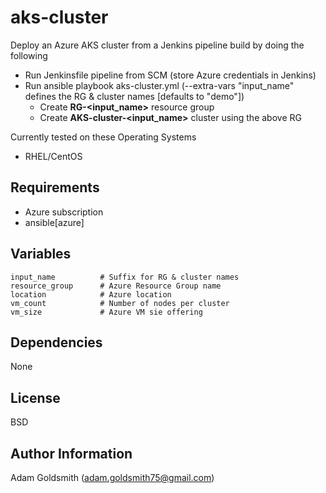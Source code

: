 aks-cluster
===========

Deploy an Azure AKS cluster from a Jenkins pipeline build by doing the following
* Run Jenkinsfile pipeline from SCM (store Azure credentials in Jenkins)
* Run ansible playbook aks-cluster.yml (--extra-vars "input_name" defines the RG & cluster names [defaults to "demo"])
  * Create **RG-<input_name>** resource group
  * Create **AKS-cluster-<input_name>** cluster using the above RG

Currently tested on these Operating Systems
* RHEL/CentOS

Requirements
------------

* Azure subscription
* ansible[azure]

Variables
---------

```
input_name          # Suffix for RG & cluster names
resource_group      # Azure Resource Group name
location            # Azure location
vm_count            # Number of nodes per cluster
vm_size             # Azure VM sie offering
```

Dependencies
------------

None

License
-------

BSD

Author Information
------------------

Adam Goldsmith (adam.goldsmith75@gmail.com)



